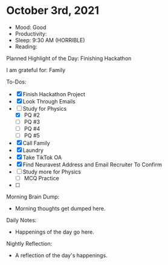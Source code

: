 # October 3rd, 2021

- Mood: Good
- Productivity: 
- Sleep: 9:30 AM (HORRIBLE)
- Reading: 

Planned Highlight of the Day: Finishing Hackathon

I am grateful for: Family

To-Dos:
- [x] Finish Hackathon Project
- [x] Look Through Emails
- [ ] Study for Physics
	- [x] PQ #2
	- [ ] PQ #3
	- [ ] PQ #4
	- [ ] PQ #5
- [x] Call Family
- [x] Laundry
- [x] Take TikTok OA
- [x] Find Neuravest Address and Email Recruiter To Confirm
- [ ] Study more for Physics
	- [ ] MCQ Practice
- [ ] 


Morning Brain Dump:
- Morning thoughts get dumped here.

Daily Notes:
- Happenings of the day go here.


Nightly Reflection: 
- A reflection of the day's happenings.





